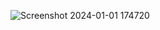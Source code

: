 ![Screenshot 2024-01-01 174720](https://github.com/Gabri006/Wordle/assets/116915254/7839e821-e1ba-407c-b70b-72b7b1fab370)
